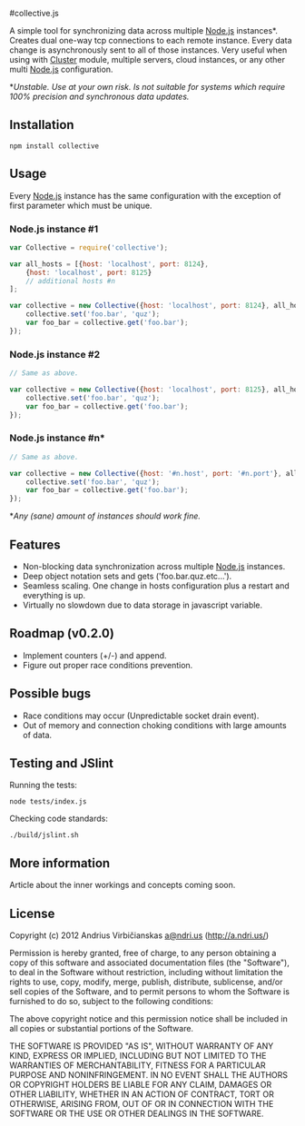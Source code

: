 #collective.js

A simple tool for synchronizing data across multiple [Node.js](http://nodejs.org/) instances*. 
Creates dual one-way tcp connections to each remote instance. Every data change is asynchronously 
sent to all of those instances. Very useful when using with 
[Cluster](http://nodejs.org/api/cluster.html) module, multiple servers, cloud instances, or any 
other multi [Node.js](http://nodejs.org/) configuration.

*_Unstable. Use at your own risk. Is not suitable for systems which require 100% precision and 
synchronous data updates._

## Installation

```
npm install collective
```

## Usage

Every [Node.js](http://nodejs.org/) instance has the same configuration with the exception of first 
parameter which must be unique.

### Node.js instance #1

```js
var Collective = require('collective');

var all_hosts = [{host: 'localhost', port: 8124}, 
    {host: 'localhost', port: 8125}
    // additional hosts #n
];

var collective = new Collective({host: 'localhost', port: 8124}, all_hosts, function (collective) {
    collective.set('foo.bar', 'quz');
    var foo_bar = collective.get('foo.bar');
});
```

### Node.js instance #2

```js
// Same as above.

var collective = new Collective({host: 'localhost', port: 8125}, all_hosts, function (collective) {
    collective.set('foo.bar', 'quz');
    var foo_bar = collective.get('foo.bar');
});
```

### Node.js instance #n*

```js
// Same as above.

var collective = new Collective({host: '#n.host', port: '#n.port'}, all_hosts, function (collective) {
    collective.set('foo.bar', 'quz');
    var foo_bar = collective.get('foo.bar');
});
```

*_Any (sane) amount of instances should work fine._

## Features

  * Non-blocking data synchronization across multiple [Node.js](http://nodejs.org/) instances.
  * Deep object notation sets and gets ('foo.bar.quz.etc...'). 
  * Seamless scaling. One change in hosts configuration plus a restart and everything is up.
  * Virtually no slowdown due to data storage in javascript variable.

## Roadmap (v0.2.0)

  * Implement counters (+/-) and append.
  * Figure out proper race conditions prevention. 

## Possible bugs

  * Race conditions may occur (Unpredictable socket drain event).
  * Out of memory and connection choking conditions with large amounts of data.

## Testing and JSlint

Running the tests:
```
node tests/index.js
```

Checking code standards:
```
./build/jslint.sh
```

## More information

Article about the inner workings and concepts coming soon.

## License

Copyright (c) 2012 Andrius Virbičianskas <a@ndri.us> (http://a.ndri.us/)

Permission is hereby granted, free of charge, to any person obtaining a copy of this software and 
associated documentation files (the "Software"), to deal in the Software without restriction, 
including without limitation the rights to use, copy, modify, merge, publish, distribute, 
sublicense, and/or sell copies of the Software, and to permit persons to whom the Software is 
furnished to do so, subject to the following conditions:

The above copyright notice and this permission notice shall be included in all copies or substantial 
portions of the Software.

THE SOFTWARE IS PROVIDED "AS IS", WITHOUT WARRANTY OF ANY KIND, EXPRESS OR IMPLIED, INCLUDING BUT 
NOT LIMITED TO THE WARRANTIES OF MERCHANTABILITY, FITNESS FOR A PARTICULAR PURPOSE AND 
NONINFRINGEMENT. IN NO EVENT SHALL THE AUTHORS OR COPYRIGHT HOLDERS BE LIABLE FOR ANY CLAIM, DAMAGES 
OR OTHER LIABILITY, WHETHER IN AN ACTION OF CONTRACT, TORT OR OTHERWISE, ARISING FROM, OUT OF OR IN 
CONNECTION WITH THE SOFTWARE OR THE USE OR OTHER DEALINGS IN THE SOFTWARE.